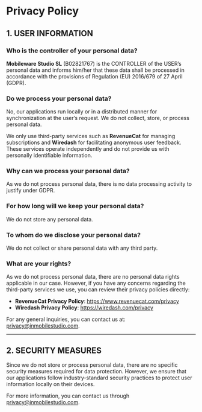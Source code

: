 # Privacy Policy

## 1. USER INFORMATION

### Who is the controller of your personal data?

**Mobileware Studio SL** (B02821767) is the CONTROLLER of the USER’s personal data and informs him/her that these data shall be processed in accordance with the provisions of Regulation (EU) 2016/679 of 27 April (GDPR).

### Do we process your personal data?

No, our applications run locally or in a distributed manner for synchronization at the user’s request. We do not collect, store, or process personal data. 

We only use third-party services such as **RevenueCat** for managing subscriptions and **Wiredash** for facilitating anonymous user feedback. These services operate independently and do not provide us with personally identifiable information.

### Why can we process your personal data?

As we do not process personal data, there is no data processing activity to justify under GDPR.

### For how long will we keep your personal data?

We do not store any personal data.

### To whom do we disclose your personal data?

We do not collect or share personal data with any third party.

### What are your rights?

As we do not process personal data, there are no personal data rights applicable in our case. However, if you have any concerns regarding the third-party services we use, you can review their privacy policies directly:

- **RevenueCat Privacy Policy**: <https://www.revenuecat.com/privacy>
- **Wiredash Privacy Policy**: <https://wiredash.com/privacy>

For any general inquiries, you can contact us at: [privacy@inmobilestudio.com](mailto:privacy@inmobilestudio.com).

---

## 2. SECURITY MEASURES

Since we do not store or process personal data, there are no specific security measures required for data protection. However, we ensure that our applications follow industry-standard security practices to protect user information locally on their devices.

For more information, you can contact us through [privacy@inmobilestudio.com](mailto:privacy@inmobilestudio.com).
